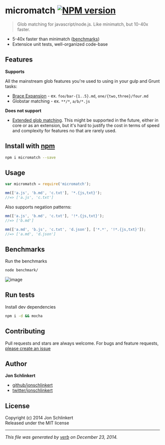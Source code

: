 # micromatch [![NPM version](https://badge.fury.io/js/micromatch.svg)](http://badge.fury.io/js/micromatch)

> Glob matching for javascript/node.js. Like minimatch, but 10-40x faster.

 - 5-40x faster than minimatch ([benchmarks](#benchmarks))
 - Extensice unit tests, well-organized code-base

## Features

**Supports**

All the mainstream glob features you're used to using in your gulp and Grunt tasks:

 + [Brace Expansion] - ex. `foo/bar-{1..5}.md`, `one/{two,three}/four.md`
 + Globstar matching - ex. `**/*`, `a/b/*.js`

**Does not support**

 + [Extended glob matching][extended]. This might be supported in the future, either in core or as an extension, but it's hard to justify the cost in terms of speed and complexity for features no that are rarely used.


## Install with [npm](npmjs.org)

```bash
npm i micromatch --save
```


## Usage

```js
var micromatch = require('micromatch');

mm(['a.js', 'b.md', 'c.txt'], '*.{js,txt}');
//=> ['a.js', 'c.txt']
```

Also supports negation patterns:


```js
mm(['a.js', 'b.md', 'c.txt'], '!*.{js,txt}');
//=> ['b.md']

mm(['a.md', 'b.js', 'c.txt', 'd.json'], ['*.*', '!*.{js,txt}']);
//=> ['a.md', 'd.json']
```


## Benchmarks

Run the benchmarks

```bash
node benchmark/
```

![image](https://cloud.githubusercontent.com/assets/383994/5535193/1c28a4a2-8a45-11e4-813a-0236586aa990.png)


## Run tests

Install dev dependencies

```bash
npm i -d && mocha
```


## Contributing
Pull requests and stars are always welcome. For bugs and feature requests, [please create an issue](https://github.com/jonschlinkert/micromatch/issues)

## Author

**Jon Schlinkert**
 
+ [github/jonschlinkert](https://github.com/jonschlinkert)
+ [twitter/jonschlinkert](http://twitter.com/jonschlinkert) 

## License
Copyright (c) 2014 Jon Schlinkert  
Released under the MIT license

***

_This file was generated by [verb](https://github.com/assemble/verb) on December 23, 2014._

[extended]: http://mywiki.wooledge.org/BashGuide/Patterns#Extended_Globs
[Brace Expansion]: https://github.com/jonschlinkert/braces